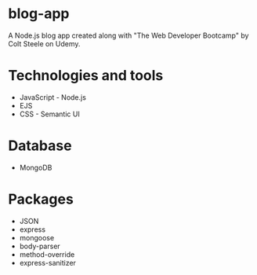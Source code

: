 # blog-app
A Node.js blog app created along with "The Web Developer Bootcamp" by Colt Steele on Udemy.

# Technologies and tools
* JavaScript - Node.js
* EJS
* CSS - Semantic UI

# Database
* MongoDB

# Packages
* JSON
* express
* mongoose
* body-parser
* method-override
* express-sanitizer
